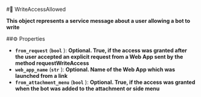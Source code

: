 #🔮 WriteAccessAllowed

**This object represents a service message about a user allowing a bot to write**

##⚙️ Properties

- **`from_request`** (**`bool`** ): **Optional. True, if the access was granted after the user accepted an
explicit request from a Web App sent by the method requestWriteAccess**
- **`web_app_name`** (**`str`** ): **Optional. Name of the Web App which was launched from a link**
- **`from_attachment_menu`** (**`bool`** ): **Optional. True, if the access was granted when the bot was added to the attachment or side menu**
